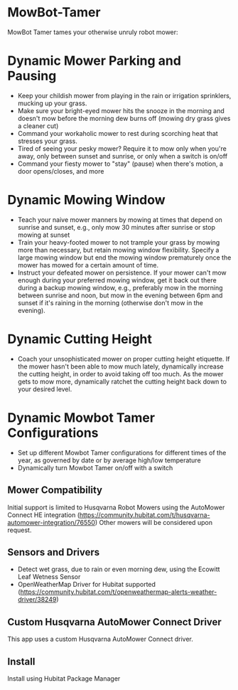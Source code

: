 # MowBot-Tamer

MowBot Tamer tames your otherwise unruly robot mower:

# Dynamic Mower Parking and Pausing
- Keep your childish mower from playing in the rain or irrigation sprinklers, mucking up your grass.
- Make sure your bright-eyed mower hits the snooze in the morning and doesn't mow before the morning dew burns off (mowing dry grass gives a cleaner cut)
- Command your workaholic mower to rest during scorching heat that stresses your grass.
- Tired of seeing your pesky mower? Require it to mow only when you're away, only between sunset and sunrise, or only when a switch is on/off
- Command your fiesty mower to "stay" (pause) when there's motion, a door opens/closes, and more

# Dynamic Mowing Window
- Teach your naive mower manners by mowing at times that depend on sunrise and sunset, e.g., only mow 30 minutes after sunrise or stop mowing at sunset
- Train your heavy-footed mower to not trample your grass by mowing more than necessary, but retain mowing window flexibility. Specify a large mowing window but end the mowing window prematurely once the mower has mowed for a certain amount of time.
- Instruct your defeated mower on persistence. If your mower can't mow enough during your preferred mowing window, get it back out there during a backup mowing window, e.g., preferably mow in the morning between sunrise and noon, but mow in the evening between 6pm and sunset if it's raining in the morning (otherwise don't mow in the evening).

# Dynamic Cutting Height
- Coach your unsophisticated mower on proper cutting height etiquette. If the mower hasn't been able to mow much lately, dynamically increase the cutting height, in order to avoid taking off too much. As the mower gets to mow more, dynamically ratchet the cutting height back down to your desired level.

# Dynamic Mowbot Tamer Configurations
- Set up different Mowbot Tamer configurations for different times of the year, as governed by date or by average high/low temperature
- Dynamically turn Mowbot Tamer on/off with a switch

## Mower Compatibility
Initial support is limited to Husqvarna Robot Mowers using the AutoMower Connect HE integration (https://community.hubitat.com/t/husqvarna-automower-integration/76550)
Other mowers will be considered upon request.

## Sensors and Drivers
- Detect wet grass, due to rain or even morning dew, using the Ecowitt Leaf Wetness Sensor
- OpenWeatherMap Driver for Hubitat supported (https://community.hubitat.com/t/openweathermap-alerts-weather-driver/38249)

## Custom Husqvarna AutoMower Connect Driver
This app uses a custom Husqvarna AutoMower Connect driver.

## Install
Install using Hubitat Package Manager
